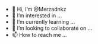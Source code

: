 - 👋 Hi, I’m @Merzadnkz
- 👀 I’m interested in ...
- 🌱 I’m currently learning ...
- 💞️ I’m looking to collaborate on ...
- 📫 How to reach me ...

<!---
Merzadnkz/Merzadnkz is a ✨ special ✨ repository because its `README.md` (this file) appears on your GitHub profile.
You can click the Preview link to take a look at your changes.
--->
